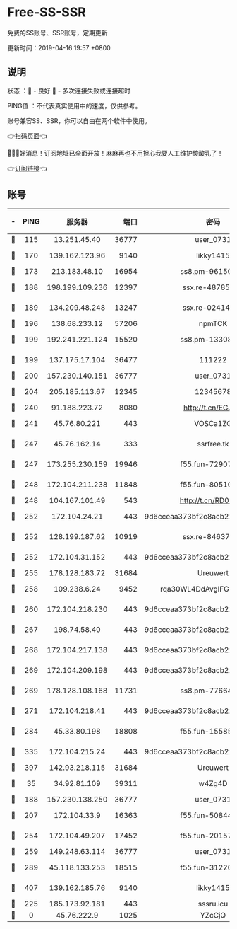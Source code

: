 # Free-SS-SSR

免费的SS账号、SSR账号，定期更新

更新时间：2019-04-16 19:57 +0800

## 说明

状态     ：🙂 - 良好 🙁 - 多次连接失败或连接超时

PING值   ：不代表真实使用中的速度，仅供参考。

账号兼容SS、SSR，你可以自由在两个软件中使用。

👉[扫码页面](https://liesauer.github.io/Free-SS-SSR/)👈

🎉🎉🎉好消息！订阅地址已全面开放！麻麻再也不用担心我要人工维护酸酸乳了！

👉[订阅链接](https://www.liesauer.net/yogurt/subscribe?ACCESS_TOKEN=DAYxR3mMaZAsaqUb)👈

## 账号

|-|PING|服务器|端口|密码|加密方式|区域|
|:----:|:----:|:-----:|-----:|:----:|:----:|:----:|
|🙂|115|13.251.45.40|36777|user_0731|chacha20|SG|
|🙂|170|139.162.123.96|9140|likky1415|aes-256-cfb|JP|
|🙂|173|213.183.48.10|16954|ss8.pm-96150837|rc4-md5|RU|
|🙂|188|198.199.109.236|12397|ssx.re-48785024|aes-256-cfb|US|
|🙂|189|134.209.48.248|13247|ssx.re-02414807|aes-256-cfb|US|
|🙂|196|138.68.233.12|57206|npmTCK|rc4-md5|US|
|🙂|199|192.241.221.124|15520|ss8.pm-13308805|aes-256-cfb|US|
|🙂|199|137.175.17.104|36477|111222|aes-256-cfb|US|
|🙂|200|157.230.140.151|36777|user_0731|chacha20|US|
|🙂|204|205.185.113.67|12345|12345678|aes-256-cfb|US|
|🙂|240|91.188.223.72|8080|http://t.cn/EGJIyrl|rc4-md5|RU|
|🙂|241|45.76.80.221|443|VOSCa1ZG|aes-256-cfb|DE|
|🙂|247|45.76.162.14|333|ssrfree.tk|aes-256-cfb|SG|
|🙂|247|173.255.230.159|19946|f55.fun-72907812|aes-256-cfb|US|
|🙂|248|172.104.211.238|11848|f55.fun-80510832|aes-256-cfb|US|
|🙂|248|104.167.101.49|543|http://t.cn/RD0D7sx|rc4-md5|CA|
|🙂|252|172.104.24.21|443|9d6cceaa373bf2c8acb22e60b6a58be6|aes-256-cfb|US|
|🙂|252|128.199.187.62|10919|ssx.re-84637462|aes-256-cfb|SG|
|🙂|252|172.104.31.152|443|9d6cceaa373bf2c8acb22e60b6a58be6|aes-256-cfb|US|
|🙂|255|178.128.183.72|31684|Ureuwert|chacha20|US|
|🙂|258|109.238.6.24|9452|rqa30WL4DdAvgIFG6Fs3znzTa|aes-256-cfb|FR|
|🙂|260|172.104.218.230|443|9d6cceaa373bf2c8acb22e60b6a58be6|aes-256-cfb|US|
|🙂|267|198.74.58.40|443|9d6cceaa373bf2c8acb22e60b6a58be6|aes-256-cfb|US|
|🙂|268|172.104.217.138|443|9d6cceaa373bf2c8acb22e60b6a58be6|aes-256-cfb|US|
|🙂|269|172.104.209.198|443|9d6cceaa373bf2c8acb22e60b6a58be6|aes-256-cfb|US|
|🙂|269|178.128.108.168|11731|ss8.pm-77664011|aes-256-cfb|SG|
|🙂|271|172.104.218.41|443|9d6cceaa373bf2c8acb22e60b6a58be6|aes-256-cfb|US|
|🙂|284|45.33.80.198|18808|f55.fun-15585908|aes-256-cfb|US|
|🙂|335|172.104.215.24|443|9d6cceaa373bf2c8acb22e60b6a58be6|aes-256-cfb|US|
|🙂|397|142.93.218.115|31684|Ureuwert|chacha20|IN|
|🙂|35|34.92.81.109|39311|w4Zg4D|chacha20-ietf|US|
|🙂|188|157.230.138.250|36777|user_0731|chacha20|US|
|🙂|207|172.104.33.9|16363|f55.fun-50844957|aes-256-cfb|SG|
|🙂|254|172.104.49.207|17452|f55.fun-20157942|aes-256-cfb|SG|
|🙂|259|149.248.63.114|36777|user_0731|chacha20|CA|
|🙂|289|45.118.133.253|18515|f55.fun-31220969|aes-256-cfb|SG|
|🙂|407|139.162.185.76|9140|likky1415|aes-256-cfb|DE|
|🙁|225|185.173.92.181|443|sssru.icu|rc4-md5|RU|
|🙁|0|45.76.222.9|1025|YZcCjQ|rc4-md5|JP|
